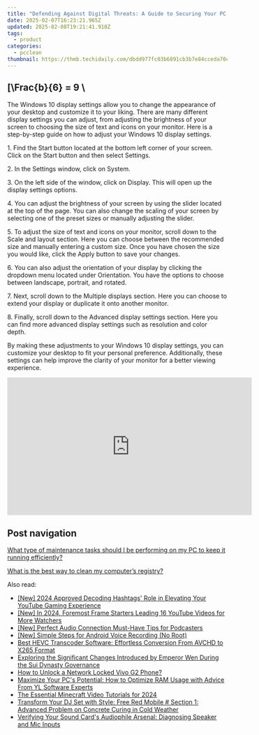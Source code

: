 ```yaml
---
title: "Defending Against Digital Threats: A Guide to Securing Your PC Against Malware - Expert Advice From YL Software"
date: 2025-02-07T16:23:21.965Z
updated: 2025-02-08T19:21:41.910Z
tags:
  - product
categories:
  - pcclean
thumbnail: https://thmb.techidaily.com/dbdd977fc03b6891cb3b7e84cceda70cd02add2f2e15c2683531919a3387ddeb.jpg
---
```


## \[\Frac{b}{6} = 9 \

The Windows 10 display settings allow you to change the appearance of your desktop and customize it to your liking. There are many different display settings you can adjust, from adjusting the brightness of your screen to choosing the size of text and icons on your monitor. Here is a step-by-step guide on how to adjust your Windows 10 display settings. 

1\. Find the Start button located at the bottom left corner of your screen. Click on the Start button and then select Settings.

2\. In the Settings window, click on System.

3\. On the left side of the window, click on Display. This will open up the display settings options. 

4\. You can adjust the brightness of your screen by using the slider located at the top of the page. You can also change the scaling of your screen by selecting one of the preset sizes or manually adjusting the slider.

5\. To adjust the size of text and icons on your monitor, scroll down to the Scale and layout section. Here you can choose between the recommended size and manually entering a custom size. Once you have chosen the size you would like, click the Apply button to save your changes.

6\. You can also adjust the orientation of your display by clicking the dropdown menu located under Orientation. You have the options to choose between landscape, portrait, and rotated.

7\. Next, scroll down to the Multiple displays section. Here you can choose to extend your display or duplicate it onto another monitor.

8\. Finally, scroll down to the Advanced display settings section. Here you can find more advanced display settings such as resolution and color depth. 

By making these adjustments to your Windows 10 display settings, you can customize your desktop to fit your personal preference. Additionally, these settings can help improve the clarity of your monitor for a better viewing experience.

<!-- affiliate ads begin -->
<iframe width="560" height="315" src="https://www.youtube.com/embed/YwOwUI47FuU?si=NK7IEELjx7_SJSl2" title="YouTube video player" frameborder="0" allow="accelerometer; autoplay; clipboard-write; encrypted-media; gyroscope; picture-in-picture; web-share" referrerpolicy="strict-origin-when-cross-origin" allowfullscreen></iframe>
<!-- affiliate ads end -->

## Post navigation

[What type of maintenance tasks should I be performing on my PC to keep it running efficiently?](https://tools.techidaily.com/pcclean/products/)

[What is the best way to clean my computer’s registry?](https://tools.techidaily.com/pcclean/products/)

<ins class="adsbygoogle"
     style="display:block"
     data-ad-format="autorelaxed"
     data-ad-client="ca-pub-7571918770474297"
     data-ad-slot="1223367746"></ins>

<ins class="adsbygoogle"
     style="display:block"
     data-ad-client="ca-pub-7571918770474297"
     data-ad-slot="8358498916"
     data-ad-format="auto"
     data-full-width-responsive="true"></ins>

<span class="atpl-alsoreadstyle">Also read:</span>
<div><ul>
<li><a href="https://youtube-sure.techidaily.com/024-approved-decoding-hashtags-role-in-elevating-your-youtube-gaming-experience/"><u>[New] 2024 Approved Decoding Hashtags' Role in Elevating Your YouTube Gaming Experience</u></a></li>
<li><a href="https://youtube-lab.techidaily.com/n-2024-foremost-frame-starters-leading-16-youtube-videos-for-more-watchers/"><u>[New] In 2024, Foremost Frame Starters Leading 16 YouTube Videos for More Watchers</u></a></li>
<li><a href="https://extra-approaches.techidaily.com/new-perfect-audio-connection-must-have-tips-for-podcasters/"><u>[New] Perfect Audio Connection Must-Have Tips for Podcasters</u></a></li>
<li><a href="https://screen-recording.techidaily.com/new-simple-steps-for-android-voice-recording-no-root/"><u>[New] Simple Steps for Android Voice Recording (No Root)</u></a></li>
<li><a href="https://vp-tips.techidaily.com/best-hevc-transcoder-software-effortless-conversion-from-avchd-to-x265-format/"><u>Best HEVC Transcoder Software: Effortless Conversion From AVCHD to X265 Format</u></a></li>
<li><a href="https://win-hot.techidaily.com/exploring-the-significant-changes-introduced-by-emperor-wen-during-the-sui-dynasty-governance/"><u>Exploring the Significant Changes Introduced by Emperor Wen During the Sui Dynasty Governance</u></a></li>
<li><a href="https://unlock-android.techidaily.com/how-to-unlock-a-network-locked-vivo-g2-phone-by-drfone-android/"><u>How to Unlock a Network Locked Vivo G2 Phone?</u></a></li>
<li><a href="https://win-hot.techidaily.com/maximize-your-pcs-potential-how-to-optimize-ram-usage-with-advice-from-yl-software-experts/"><u>Maximize Your PC's Potential: How to Optimize RAM Usage with Advice From YL Software Experts</u></a></li>
<li><a href="https://desktop-recording.techidaily.com/the-essential-minecraft-video-tutorials-for-2024/"><u>The Essential Minecraft Video Tutorials for 2024</u></a></li>
<li><a href="https://win-hot.techidaily.com/transform-your-dj-set-with-style-free-red-mobile-section-1-advanced-problem-on-concrete-curing-in-cold-weather/"><u>Transform Your DJ Set with Style: Free Red Mobile # Section 1: Advanced Problem on Concrete Curing in Cold Weather</u></a></li>
<li><a href="https://win-hot.techidaily.com/verifying-your-sound-cards-audiophile-arsenal-diagnosing-speaker-and-mic-inputs/"><u>Verifying Your Sound Card's Audiophile Arsenal: Diagnosing Speaker and Mic Inputs</u></a></li>
</ul></div>

